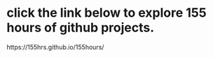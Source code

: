 <h1>click the link below to explore 155 hours of github projects. <br> </h1>
https://155hrs.github.io/155hours/

